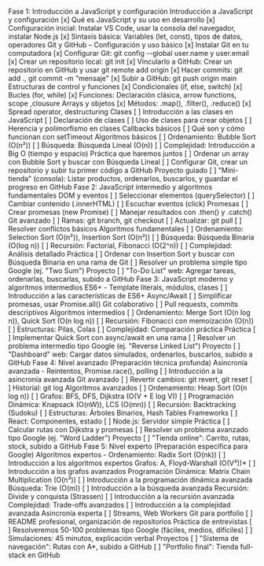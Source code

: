 Fase 1: Introducción a JavaScript y configuración
Introducción a JavaScript y configuración
[x] Qué es JavaScript y su uso en desarrollo
[x] Configuración inicial: Instalar VS Code, usar la consola del navegador, instalar Node.js
[x] Sintaxis básica: Variables (let, const), tipos de datos, operadores
Git y GitHub – Configuración y uso básico
[x] Instalar Git en tu computadora
[x] Configurar Git: git config --global user.name y user.email
[x] Crear un repositorio local: git init
[x] Vincularlo a GitHub: Crear un repositorio en GitHub y usar git remote add origin
[x] Hacer commits: git add ., git commit -m "mensaje"
[x] Subir a GitHub: git push origin main
Estructuras de control y funciones
[x] Condicionales (if, else, switch)
[x] Bucles (for, while)
[x] Funciones: Declaración clásica, arrow functions, scope ,clousure
Arrays y objetos
[x] Métodos: .map(), .filter(), .reduce()
[x] Spread operator, destructuring
Clases
[ ] Introducción a las clases en JavaScript
[ ] Declaración de clases
[ ] Uso de clases para crear objetos
[ ] Herencia y polimorfismo en clases
Callbacks básicos
[ ] Qué son y cómo funcionan con setTimeout
Algoritmos básicos
[ ] Ordenamiento: Bubble Sort (O(n²))
[ ] Búsqueda: Búsqueda Lineal (O(n))
[ ] Complejidad: Introducción a Big O (tiempo y espacio)
Práctica que haremos juntos
[ ] Ordenar un array con Bubble Sort y buscar con Búsqueda Lineal
[ ] Configurar Git, crear un repositorio y subir tu primer código a GitHub
Proyecto guiado
[ ] "Mini-tienda" (consola): Listar productos, ordenarlos, buscarlos, y guardar el progreso en GitHub
Fase 2: JavaScript intermedio y algoritmos fundamentales
DOM y eventos
[ ] Seleccionar elementos (querySelector)
[ ] Cambiar contenido (.innerHTML)
[ ] Escuchar eventos (click)
Promesas
[ ] Crear promesas (new Promise)
[ ] Manejar resultados con .then() y .catch()
Git avanzado
[ ] Ramas: git branch, git checkout
[ ] Actualizar: git pull
[ ] Resolver conflictos básicos
Algoritmos fundamentales
[ ] Ordenamiento: Selection Sort (O(n²)), Insertion Sort (O(n²))
[ ] Búsqueda: Búsqueda Binaria (O(log n))
[ ] Recursión: Factorial, Fibonacci (O(2^n))
[ ] Complejidad: Análisis detallado
Práctica
[ ] Ordenar con Insertion Sort y buscar con Búsqueda Binaria en una rama de Git
[ ] Resolver un problema simple tipo Google (ej. "Two Sum")
Proyecto
[ ] "To-Do List" web: Agregar tareas, ordenarlas, buscarlas, subido a GitHub
Fase 3: JavaScript moderno y algoritmos intermedios
ES6+ - Template literals, módulos, clases
[ ] Introducción a las características de ES6+
Async/Await
[ ] Simplificar promesas, usar Promise.all()
Git colaborativo
[ ] Pull requests, commits descriptivos
Algoritmos intermedios
[ ] Ordenamiento: Merge Sort (O(n log n)), Quick Sort (O(n log n))
[ ] Recursión: Fibonacci con memoización (O(n))
[ ] Estructuras: Pilas, Colas
[ ] Complejidad: Comparación práctica
Práctica
[ ] Implementar Quick Sort con async/await en una rama
[ ] Resolver un problema intermedio tipo Google (ej. "Reverse Linked List")
Proyecto
[ ] "Dashboard" web: Cargar datos simulados, ordenarlos, buscarlos, subido a GitHub
Fase 4: Nivel avanzado (Preparación técnica profunda)
Asincronía avanzada - Reintentos, Promise.race(), polling
[ ] Introducción a la asincronía avanzada
Git avanzado
[ ] Revertir cambios: git revert, git reset
[ ] Historial: git log
Algoritmos avanzados
[ ] Ordenamiento: Heap Sort (O(n log n))
[ ] Grafos: BFS, DFS, Dijkstra (O(V + E log V))
[ ] Programación Dinámica: Knapsack (O(nW)), LCS (O(mn))
[ ] Recursión: Backtracking (Sudoku)
[ ] Estructuras: Árboles Binarios, Hash Tables
Frameworks
[ ] React: Componentes, estado
[ ] Node.js: Servidor simple
Práctica
[ ] Calcular rutas con Dijkstra y promesas
[ ] Resolver un problema avanzado tipo Google (ej. "Word Ladder")
Proyecto
[ ] "Tienda online": Carrito, rutas, stock, subido a GitHub
Fase 5: Nivel experto (Preparación específica para Google)
Algoritmos expertos - Ordenamiento: Radix Sort (O(nk))
[ ] Introducción a los algoritmos expertos
Grafos: A, Floyd-Warshall (O(V³))*
[ ] Introducción a los grafos avanzados
Programación Dinámica: Matrix Chain Multiplication (O(n³))
[ ] Introducción a la programación dinámica avanzada
Búsqueda: Trie (O(m))
[ ] Introducción a la búsqueda avanzada
Recursión: Divide y conquista (Strassen)
[ ] Introducción a la recursión avanzada
Complejidad: Trade-offs avanzados
[ ] Introducción a la complejidad avanzada
Asincronía experta
[ ] Streams, Web Workers
Git para portfolio
[ ] README profesional, organización de repositorios
Práctica de entrevistas
[ ] Resolveremos 50-100 problemas tipo Google (fáciles, medios, difíciles)
[ ] Simulaciones: 45 minutos, explicación verbal
Proyectos
[ ] "Sistema de navegación": Rutas con A*, subido a GitHub
[ ] "Portfolio final": Tienda full-stack en GitHub